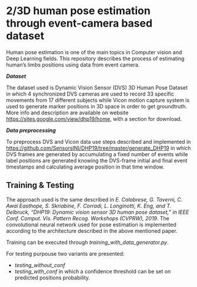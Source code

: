 # 2/3D human pose estimation through event-camera based dataset

Human pose estimation is one of the main topics in Computer vision and Deep Learning fields. This repository describes the process of estimating human’s limbs positions using data from event camera.

***Dataset***

The dataset used is Dynamic Vision Sensor (DVS) 3D Human Pose Dataset in which 4 synchronized DVS cameras are used to record 33 specific movements from 17 different subjects while Vicon motion capture system is used to generate marker positions in 3D space in order to get groundtruth. More info and description are available on website https://sites.google.com/view/dhp19/home, with a section for download.

***Data preprocessing***

To preprocess DVS and Vicon data use steps described and implemented in https://github.com/SensorsINI/DHP19/tree/master/generate_DHP19 in which DVS frames are generated by accumulating a fixed number of events while label positions are generated knowing the DVS-frame initial and final event timestamps and calculating average position in that time window.

## Training & Testing 

The approach used is the same described in *E. Calabrese, G. Taverni, C. Awai Easthope, S. Skriabine, F. Corradi, L. Longinotti, K. Eng, and T. Delbruck, “DHP19: Dynamic
vision sensor 3D human pose dataset,” in IEEE Conf. Comput. Vis. Pattern Recog. Workshops (CVPRW), 2019*.
The convolutional neural network used for pose estimation is implemented according to the architecture described in the above mentioned paper.

Training can be executed through *training_with_data_generator.py*.

For testing purpouse two variants are presented:

- *testing_without_conf* 
- *testing_with_conf* in which a confidence threshold can be set on predicted positions probability.

